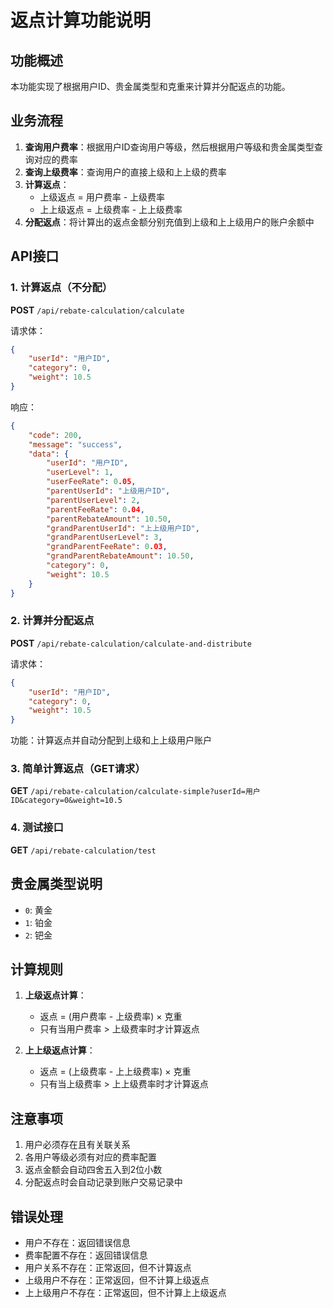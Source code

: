 # 返点计算功能说明

## 功能概述

本功能实现了根据用户ID、贵金属类型和克重来计算并分配返点的功能。

## 业务流程

1. **查询用户费率**：根据用户ID查询用户等级，然后根据用户等级和贵金属类型查询对应的费率
2. **查询上级费率**：查询用户的直接上级和上上级的费率
3. **计算返点**：
   - 上级返点 = 用户费率 - 上级费率
   - 上上级返点 = 上级费率 - 上上级费率
4. **分配返点**：将计算出的返点金额分别充值到上级和上上级用户的账户余额中

## API接口

### 1. 计算返点（不分配）

**POST** `/api/rebate-calculation/calculate`

请求体：
```json
{
    "userId": "用户ID",
    "category": 0,
    "weight": 10.5
}
```

响应：
```json
{
    "code": 200,
    "message": "success",
    "data": {
        "userId": "用户ID",
        "userLevel": 1,
        "userFeeRate": 0.05,
        "parentUserId": "上级用户ID",
        "parentUserLevel": 2,
        "parentFeeRate": 0.04,
        "parentRebateAmount": 10.50,
        "grandParentUserId": "上上级用户ID",
        "grandParentUserLevel": 3,
        "grandParentFeeRate": 0.03,
        "grandParentRebateAmount": 10.50,
        "category": 0,
        "weight": 10.5
    }
}
```

### 2. 计算并分配返点

**POST** `/api/rebate-calculation/calculate-and-distribute`

请求体：
```json
{
    "userId": "用户ID",
    "category": 0,
    "weight": 10.5
}
```

功能：计算返点并自动分配到上级和上上级用户账户

### 3. 简单计算返点（GET请求）

**GET** `/api/rebate-calculation/calculate-simple?userId=用户ID&category=0&weight=10.5`

### 4. 测试接口

**GET** `/api/rebate-calculation/test`

## 贵金属类型说明

- `0`: 黄金
- `1`: 铂金  
- `2`: 钯金

## 计算规则

1. **上级返点计算**：
   - 返点 = (用户费率 - 上级费率) × 克重
   - 只有当用户费率 > 上级费率时才计算返点

2. **上上级返点计算**：
   - 返点 = (上级费率 - 上上级费率) × 克重
   - 只有当上级费率 > 上上级费率时才计算返点

## 注意事项

1. 用户必须存在且有关联关系
2. 各用户等级必须有对应的费率配置
3. 返点金额会自动四舍五入到2位小数
4. 分配返点时会自动记录到账户交易记录中

## 错误处理

- 用户不存在：返回错误信息
- 费率配置不存在：返回错误信息
- 用户关系不存在：正常返回，但不计算返点
- 上级用户不存在：正常返回，但不计算上级返点
- 上上级用户不存在：正常返回，但不计算上上级返点 
